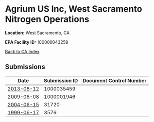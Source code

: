 # Agrium US Inc, West Sacramento Nitrogen Operations

**Location:** West Sacramento, CA

**EPA Facility ID:** 100000043259

[Back to CA Index](../../index.md)

## Submissions

| Date | Submission ID | Document Control Number |
|------|--------------|-------------------------|
| [2013-08-12](submissions/1000035459.md) | 1000035459 |  |
| [2009-06-08](submissions/1000001946.md) | 1000001946 |  |
| [2004-06-15](submissions/31720.md) | 31720 |  |
| [1999-06-17](submissions/3576.md) | 3576 |  |

